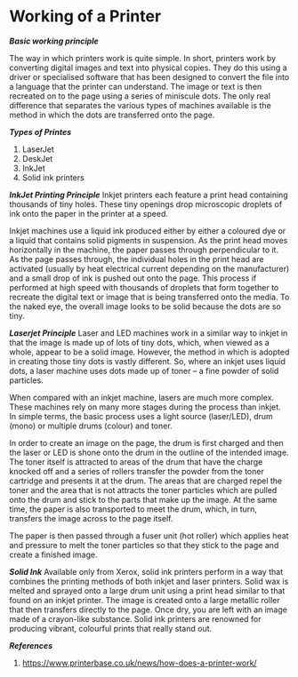 # Working of a Printer
***Basic working principle***

The way in which printers work is quite simple. In short, printers work by converting digital images and text into physical copies. They do this using a driver or specialised software that has been designed to convert the file into a language that the printer can understand. The image or text is then recreated on to the page using a series of miniscule dots. The only real difference that separates the various types of machines available is the method in which the dots are transferred onto the page.

***Types of Printes***
1. LaserJet
2. DeskJet
3. InkJet
4. Solid ink printers

***InkJet Printing Principle***
Inkjet printers each feature a print head containing thousands of tiny holes. These tiny openings drop microscopic droplets of ink onto the paper in the printer at a speed.

Inkjet machines use a liquid ink produced either by either a coloured dye or a liquid that contains solid pigments in suspension. As the print head moves horizontally in the machine, the paper passes through perpendicular to it. As the page passes through, the individual holes in the print head are activated (usually by heat electrical current depending on the manufacturer) and a small drop of ink is pushed out onto the page.  This process if performed at high speed with thousands of droplets that form together to recreate the digital text or image that is being transferred onto the media. To the naked eye, the overall image looks to be solid because the dots are so tiny.

***Laserjet Principle***
Laser and LED machines work in a similar way to inkjet in that the image is made up of lots of tiny dots, which, when viewed as a whole, appear to be a solid image. However, the method in which is adopted in creating those tiny dots is vastly different. So, where an inkjet uses liquid dots, a laser machine uses dots made up of toner – a fine powder of solid particles.

When compared with an inkjet machine, lasers are much more complex. These machines rely on many more stages during the process than inkjet. In simple terms, the basic process uses a light source (laser/LED), drum (mono) or multiple drums (colour) and toner.

In order to create an image on the page, the drum is first charged and then the laser or LED is shone onto the drum in the outline of the intended image. The toner itself is attracted to areas of the drum that have the charge knocked off and a series of rollers transfer the powder from the toner cartridge and presents it at the drum. The areas that are charged repel the toner and the area that is not attracts the toner particles which are pulled onto the drum and stick to the parts that make up the image. At the same time, the paper is also transported to meet the drum, which, in turn, transfers the image across to the page itself.

The paper is then passed through a fuser unit (hot roller) which applies heat and pressure to melt the toner particles so that they stick to the page and create a finished image.

***Solid Ink***
Available only from Xerox, solid ink printers perform in a way that combines the printing methods of both inkjet and laser printers. Solid wax is melted and sprayed onto a large drum unit using a print head similar to that found on an inkjet printer. The image is created onto a large metallic roller that then transfers directly to the page. Once dry, you are left with an image made of a crayon-like substance. Solid ink printers are renowned for producing vibrant, colourful prints that really stand out.


***References***
1. https://www.printerbase.co.uk/news/how-does-a-printer-work/
